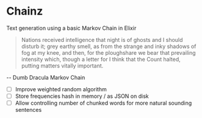 # Chainz

Text generation using a basic Markov Chain in Elixir

> Nations received intelligence that night is of ghosts and I should disturb it;
> grey earthy smell, as from the strange and inky shadows of fog at my knee, and
> then, for the ploughshare we bear that prevailing intensity which, though a
> letter for I think that the Count halted, putting matters vitally important.

-- Dumb Dracula Markov Chain


- [ ] Improve weighted random algorithm
- [ ] Store frequencies hash in memory / as JSON on disk
- [ ] Allow controlling number of chunked words for more natural sounding
      sentences
